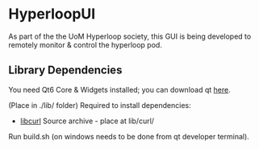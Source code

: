 # HyperloopUI

As part of the the UoM Hyperloop society, this GUI is being developed to remotely monitor & control the hyperloop pod.

## Library Dependencies
You need Qt6 Core & Widgets installed; you can download qt [here](https://www.qt.io/download).

(Place in ./lib/ folder)
Required to install dependencies:  
- [libcurl](https://curl.se/download.html) Source archive - place at lib/curl/

Run build.sh (on windows needs to be done from qt developer terminal).
